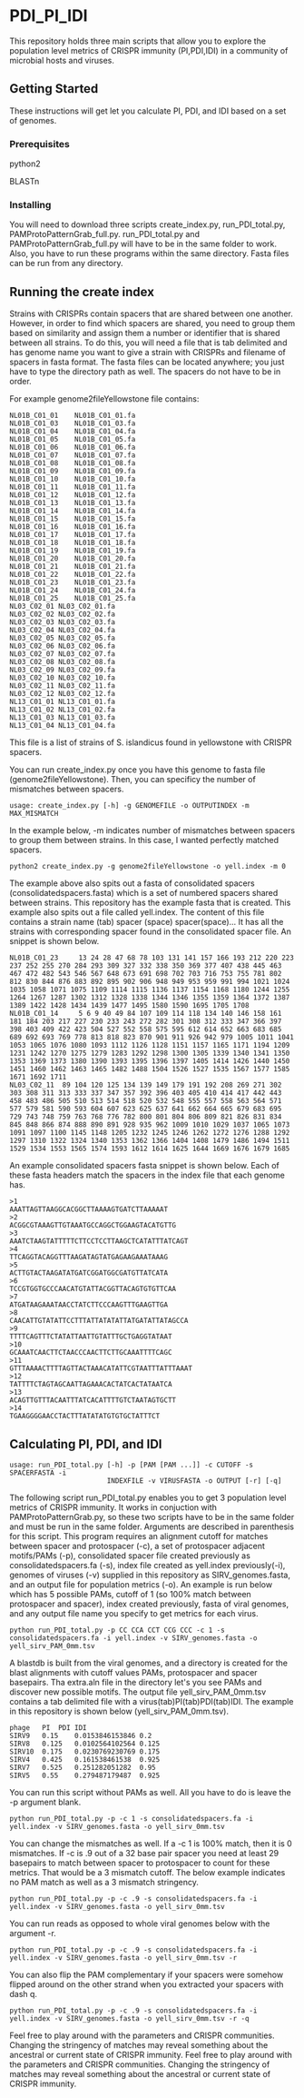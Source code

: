 # PDI_PI_IDI
This repository holds three main scripts that allow you to explore the population level metrics of CRISPR immunity (PI,PDI,IDI) in a community of microbial hosts and viruses. 

## Getting Started

These instructions will get let you calculate PI, PDI, and IDI based on a set of genomes.

### Prerequisites

python2

BLASTn

### Installing

You will need to download three scripts create_index.py, run_PDI_total.py, PAMProtoPatternGrab_full.py. run_PDI_total.py and PAMProtoPatternGrab_full.py will have to be in the same folder to work. Also, you have to run these programs within the same directory. Fasta files can be run from any directory.

## Running the create index

Strains with CRISPRs contain spacers that are shared between one another. However, in order to find which spacers are shared, you need to group them based on similarity and assign them a number or identifier that is shared between all strains. 
To do this, you will need a file that is tab delimited and has genome name you want to give a strain with CRISPRs and filename of spacers in fasta format. The fasta files can be located anywhere; you just have to type the directory path as well. The spacers do not have to be in order.

For example genome2fileYellowstone file contains:
```
NL01B_C01_01	NL01B_C01_01.fa
NL01B_C01_03	NL01B_C01_03.fa
NL01B_C01_04	NL01B_C01_04.fa
NL01B_C01_05	NL01B_C01_05.fa
NL01B_C01_06	NL01B_C01_06.fa
NL01B_C01_07	NL01B_C01_07.fa
NL01B_C01_08	NL01B_C01_08.fa
NL01B_C01_09	NL01B_C01_09.fa
NL01B_C01_10	NL01B_C01_10.fa
NL01B_C01_11	NL01B_C01_11.fa
NL01B_C01_12	NL01B_C01_12.fa
NL01B_C01_13	NL01B_C01_13.fa
NL01B_C01_14	NL01B_C01_14.fa
NL01B_C01_15	NL01B_C01_15.fa
NL01B_C01_16	NL01B_C01_16.fa
NL01B_C01_17	NL01B_C01_17.fa
NL01B_C01_18	NL01B_C01_18.fa
NL01B_C01_19	NL01B_C01_19.fa
NL01B_C01_20	NL01B_C01_20.fa
NL01B_C01_21	NL01B_C01_21.fa
NL01B_C01_22	NL01B_C01_22.fa
NL01B_C01_23	NL01B_C01_23.fa
NL01B_C01_24	NL01B_C01_24.fa
NL01B_C01_25	NL01B_C01_25.fa
NL03_C02_01	NL03_C02_01.fa
NL03_C02_02	NL03_C02_02.fa
NL03_C02_03	NL03_C02_03.fa
NL03_C02_04	NL03_C02_04.fa
NL03_C02_05	NL03_C02_05.fa
NL03_C02_06	NL03_C02_06.fa
NL03_C02_07	NL03_C02_07.fa
NL03_C02_08	NL03_C02_08.fa
NL03_C02_09	NL03_C02_09.fa
NL03_C02_10	NL03_C02_10.fa
NL03_C02_11	NL03_C02_11.fa
NL03_C02_12	NL03_C02_12.fa
NL13_C01_01	NL13_C01_01.fa
NL13_C01_02	NL13_C01_02.fa
NL13_C01_03	NL13_C01_03.fa
NL13_C01_04	NL13_C01_04.fa
```
This file is a list of strains of S. islandicus found in yellowstone with CRISPR spacers.

You can run create_index.py once you have this genome to fasta file (genome2fileYellowstone). Then, you can specificy the number of mismatches between spacers. 
```
usage: create_index.py [-h] -g GENOMEFILE -o OUTPUTINDEX -m MAX_MISMATCH
```
In the example below, -m indicates number of mismatches between spacers to group them between strains. In this case, I wanted perfectly matched spacers. 
```
python2 create_index.py -g genome2fileYellowstone -o yell.index -m 0
```
The example above also spits out a fasta of consolidated spacers (consolidatedspacers.fasta) which is a set of numbered spacers shared between strains. This repository has the example fasta that is created. This example also spits out a file called yell.index. The content of this file contains a strain name (tab) spacer (space) spacer(space)... It has all the strains with corresponding spacer found in the consolidated spacer file. An snippet is shown below.
  
```  
NL01B_C01_23	 13 24 28 47 68 78 103 131 141 157 166 193 212 220 223 237 252 255 270 284 293 309 327 332 338 350 369 377 407 438 445 463 467 472 482 543 546 567 648 673 691 698 702 703 716 753 755 781 802 812 830 844 876 883 892 895 902 906 948 949 953 959 991 994 1021 1024 1035 1058 1071 1075 1109 1114 1115 1136 1137 1154 1168 1180 1244 1255 1264 1267 1287 1302 1312 1328 1338 1344 1346 1355 1359 1364 1372 1387 1389 1422 1428 1434 1439 1477 1495 1580 1590 1695 1705 1708
NL01B_C01_14	 5 6 9 40 49 84 107 109 114 118 134 140 146 158 161 181 184 203 217 227 230 233 243 272 282 301 308 312 333 347 366 397 398 403 409 422 423 504 527 552 558 575 595 612 614 652 663 683 685 689 692 693 769 778 813 818 823 870 901 911 926 942 979 1005 1011 1041 1053 1065 1076 1080 1093 1112 1126 1128 1151 1157 1165 1171 1194 1209 1231 1242 1270 1275 1279 1283 1292 1298 1300 1305 1339 1340 1341 1350 1353 1369 1373 1380 1390 1393 1395 1396 1397 1405 1414 1426 1440 1450 1451 1460 1462 1463 1465 1482 1488 1504 1526 1527 1535 1567 1577 1585 1671 1692 1711
NL03_C02_11	 89 104 120 125 134 139 149 179 191 192 208 269 271 302 303 308 311 313 333 337 347 357 392 396 403 405 410 414 417 442 443 458 483 486 505 510 513 514 518 520 532 548 555 557 558 563 564 571 577 579 581 590 593 604 607 623 625 637 641 662 664 665 679 683 695 729 743 748 759 763 768 776 782 800 801 804 806 809 821 826 831 834 845 848 866 874 888 890 891 928 935 962 1009 1010 1029 1037 1065 1073 1091 1097 1100 1145 1148 1205 1232 1245 1246 1262 1272 1276 1288 1292 1297 1310 1322 1324 1340 1353 1362 1366 1404 1408 1479 1486 1494 1511 1529 1534 1553 1565 1574 1593 1612 1614 1625 1644 1669 1676 1679 1685
```
An example consolidated spacers fasta snippet is shown below. Each of these fasta headers match the spacers in the index file that each genome has.

```
>1
AAATTAGTTAAGGCACGGCTTAAAAGTGATCTTAAAAAT
>2
ACGGCGTAAAGTTGTAAATGCCAGGCTGGAAGTACATGTTG
>3
AAATCTAAGTATTTTTCTTCCTCCTTAAGCTCATATTTATCAGT
>4
TTCAGGTACAGGTTTAAGATAGTATGAGAAGAAATAAAG
>5
ACTTGTACTAAGATATGATCGGATGGCGATGTTATCATA
>6
TCCGTGGTGCCCAACATGTATTACGGTTACAGTGTGTTCAA
>7
ATGATAAGAAATAACCTATCTTCCCAAGTTTGAAGTTGA
>8
CAACATTGTATATTCCTTTATTATATATTATGATATTATAGCCA
>9
TTTTCAGTTTCTATATTAATTGTATTTGCTGAGGTATAAT
>10
GCAAATCAACTTCTAACCCAACTTCTTGCAAATTTTCAGC
>11
GTTTAAAACTTTTAGTTACTAAACATATTCGTAATTTATTTAAAT
>12
TATTTTCTAGTAGCAATTAGAAACACTATCACTATAATCA
>13
ACAGTTGTTTACAATTTATCACATTTTGTCTAATAGTGCTT
>14
TGAAGGGGAACCTACTTTATATATGTGTGCTATTTCT

```
## Calculating PI, PDI, and IDI

```
usage: run_PDI_total.py [-h] -p [PAM [PAM ...]] -c CUTOFF -s SPACERFASTA -i
                        INDEXFILE -v VIRUSFASTA -o OUTPUT [-r] [-q]
```
The following script run_PDI_total.py enables you to get 3 population level metrics of CRISPR immunity. It works in conjuction with PAMProtoPatternGrab.py, so these two scripts have to be in the same folder and must be run in the same folder. Arguments are described in parenthesis for this script. This program requires an alignment cutoff for matches between spacer and protospacer (-c), a set of protospacer adjacent motifs/PAMs (-p), consolidated spacer file created previously as consolidatedspacers.fa (-s), index file created as yell.index previously(-i), genomes of viruses (-v) supplied in this repository as SIRV_genomes.fasta, and an output file for population metrics (-o). An example is run below which has 5 possible PAMs, cutoff of 1 (so 100% match between protospacer and spacer), index created previously, fasta of viral genomes, and any output file name you specify to get metrics for each virus.

```
python run_PDI_total.py -p CC CCA CCT CCG CCC -c 1 -s consolidatedspacers.fa -i yell.index -v SIRV_genomes.fasta -o yell_sirv_PAM_0mm.tsv
```

 A blastdb is built from the viral genomes, and a directory is created for the blast alignments with cutoff values PAMs, protospacer and spacer basepairs. Tha extra.aln file in the directory let's you see PAMs and discover new possible motifs. The output file yell_sirv_PAM_0mm.tsv contains a tab delimited file with a virus(tab)PI(tab)PDI(tab)IDI. The example in this repository is shown below (yell_sirv_PAM_0mm.tsv).
  
 ```
phage	PI	PDI	IDI
SIRV9	0.15	0.0153846153846	0.2
SIRV8	0.125	0.0102564102564	0.125
SIRV10	0.175	0.0230769230769	0.175
SIRV4	0.425	0.161538461538	0.925
SIRV7	0.525	0.251282051282	0.95
SIRV5	0.55	0.279487179487	0.925
```
You can run this script without PAMs as well. All you have to do is leave the -p argument blank.

```
python run_PDI_total.py -p -c 1 -s consolidatedspacers.fa -i yell.index -v SIRV_genomes.fasta -o yell_sirv_0mm.tsv
```

You can change the mismatches as well. If a -c 1 is 100% match, then it is 0 mismatches. If -c is .9 out of a 32 base pair spacer you need at least 29 basepairs to match between spacer to protospacer to count for these metrics. That would be a 3 mismatch cutoff. The below example indicates no PAM match as well as a 3 mismatch stringency.

```
python run_PDI_total.py -p -c .9 -s consolidatedspacers.fa -i yell.index -v SIRV_genomes.fasta -o yell_sirv_0mm.tsv
```
You can run reads as opposed to whole viral genomes below with the argument -r. 

```
python run_PDI_total.py -p -c .9 -s consolidatedspacers.fa -i yell.index -v SIRV_genomes.fasta -o yell_sirv_0mm.tsv -r
```
You can also flip the PAM complementary if your spacers were somehow flipped around on the other strand when you extracted your spacers with dash q.

```
python run_PDI_total.py -p -c .9 -s consolidatedspacers.fa -i yell.index -v SIRV_genomes.fasta -o yell_sirv_0mm.tsv -r -q
```
Feel free to play around with the parameters and CRISPR communities. Changing the stringency of matches may reveal something about the ancestral or current state of CRISPR immunity. 
Feel free to play around with the parameters and CRISPR communities. Changing the stringency of matches may reveal something about the ancestral or current state of CRISPR immunity. 
